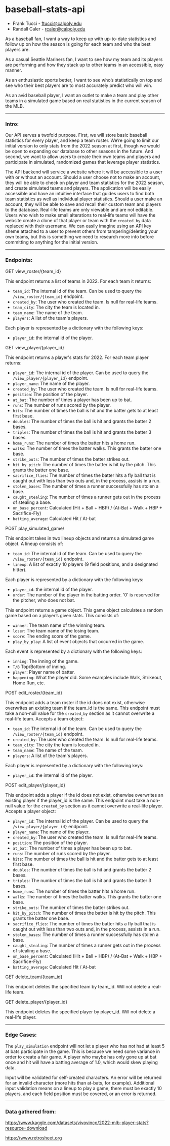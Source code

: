 # baseball-stats-api

* Frank Tucci - ftucci@calpoly.edu
* Randall Caler - rcaler@calpoly.edu


As a baseball fan, I want a way to keep up with up-to-date statistics and follow up on how the season is going for each team and who the best players are. 

As a casual Seattle Mariners fan, I want to see how my team and its players are performing and how they stack up to other teams in an accessible, easy manner. 

As an enthusiastic sports better, I want to see who’s statistically on top and see who their best players are to most accurately predict who will win. 

As an avid baseball player, I want an outlet to make a team and play other teams in a simulated game based on real statistics in the current season of the MLB. 

---
### Intro:

Our API serves a twofold purpose. First, we will store basic baseball statistics for every player, and keep a team roster. We’re going to limit our initial version to only stats from the 2022 season at first, though we would be open to expanding our database to other seasons in the future. And second, we want to allow users to create their own teams and players and participate in simulated, randomized games that leverage player statistics.

The API backend will service a website where it will be accessible to a user with or without an account. Should a user choose not to make an account, they will be able to check on player and team statistics for the 2022 season, and create simulated teams and players. The application will be easily accessible and have an intuitive interface that guides users to find both team statistics as well as individual player statistics. Should a user make an account, they will be able to save and recall their custom team and players to the database. Real-life teams are only viewable and are not editable. Users who wish to make small alterations to real-life teams will have the website create a clone of that player or team with the `created_by` data replaced with their username. We can easily imagine using an API key sheme attached to a user to prevent others from tampering/deleting your own teams, but this is something we need to research more into before committing to anything for the initial version.

---
### Endpoints:

GET view_roster/{team_id}

This endpoint returns a list of teams in 2022. For each team it returns:
* `team_id`: The internal id of the team. Can be used to query the
  `/view_roster/{team_id}` endpoint.
* `created_by`: The user who created the team. Is null for real-life teams.
* `team_city`: The city the team is located in.
* `team_name`: The name of the team.
* `players`: A list of the team's players.

Each player is represented by a dictionary with the following keys:
* `player_id`: the internal id of the player.

GET view_player/{player_id}

This endpoint returns a player's stats for 2022. For each team player returns:
* `player_id`: The internal id of the player. Can be used to query the
  `/view_player/{player_id}` endpoint.
* `player_name`: The name of the player.
* `created_by`: The user who created the team. Is null for real-life teams.
* `position`: The position of the player.
* `at_bat`: The number of times a player has been up to bat.
* `runs`: The number of runs scored by the player.
* `hits`: The number of times the ball is hit and the batter gets to at least first base.
* `doubles`: The number of times the ball is hit and grants the batter 2 bases.
* `triples`: The number of times the ball is hit and grants the batter 3 bases.
* `home_runs`: The number of times the batter hits a home run.
* `walks`: The number of times the batter walks. This grants the batter one base.
* `strike_outs`: The number of times the batter strikes out.
* `hit_by_pitch`: The number of times the batter is hit by the pitch. This grants the batter one base.
* `sacrifice_flies`: The number of times the batter hits a fly ball that is caught out with less than two outs and, in the process, assists in a run.
* `stolen_bases`: The number of times a runner successfully has stolen a base.
* `caught_stealing`: The number of times a runner gets out in the process of stealing a base.
* `on_base_percent`: Calculated (Hit + Ball + HBP) / (At-Bat + Walk + HBP + Sacrifice-Fly)
* `batting_average`: Calculated Hit / At-bat

POST play_simulated_game/

This endpoint takes in two lineup objects and returns a simulated game object. A lineup consists of:
* `team_id`: The internal id of the team. Can be used to query the `/view_roster/{team_id}` endpoint.
* `lineup`: A list of exactly 10 players (9 field positions, and a designated hitter).

Each player is represented by a dictionary with the following keys:
* `player_id`: the internal id of the player.
* `order`: The number of the player in the batting order. '0' is reserved for the pitcher, who does not bat.

This endpoint returns a game object. This game object calculates a random game based on a player’s given stats. This consists of:
* `winner`: The team name of the winning team.
* `loser`: The team name of the losing team.
* `score`: The ending score of the game.
* `play_by_play`: A list of event objects that occurred in the game.

Each event is represented by a dictionary with the following keys:
* `inning`: The inning of the game.
* `T/B` Top/Bottom of inning.
* `player`: Player name of batter.
* `happening`: What the player did. Some examples include Walk, Strikeout, Home Run, etc.

POST edit_roster/{team_id}

This endpoint adds a team roster if the id does not exist, otherwise overwrites an existing team if the team_id is the same. This endpoint must take a non-null value for the `created_by` section as it cannot overwrite a real-life team. Accepts a team object:

* `team_id`: The internal id of the team. Can be used to query the
  `/view_roster/{team_id}` endpoint.
* `created_by`: The user who created the team. Is null for real-life teams.
* `team_city`: The city the team is located in.
* `team_name`: The name of the team.
* `players`: A list of the team's players.

Each player is represented by a dictionary with the following keys:
* `player_id`: the internal id of the player.

POST edit_player/{player_id}

This endpoint adds a player if the id does not exist, otherwise overwrites an existing player if the player_id is the same. This endpoint must take a non-null value for the `created_by` section as it cannot overwrite a real-life player. Accepts a player object:
* `player_id`: The internal id of the player. Can be used to query the
  `/view_player/{player_id}` endpoint.
* `player_name`: The name of the player.
* `created_by`: The user who created the team. Is null for real-life teams.
* `position`: The position of the player.
* `at_bat`: The number of times a player has been up to bat.
* `runs`: The number of runs scored by the player.
* `hits`: The number of times the ball is hit and the batter gets to at least first base.
* `doubles`: The number of times the ball is hit and grants the batter 2 bases.
* `triples`: The number of times the ball is hit and grants the batter 3 bases.
* `home_runs`: The number of times the batter hits a home run.
* `walks`: The number of times the batter walks. This grants the batter one base.
* `strike_outs`: The number of times the batter strikes out.
* `hit_by_pitch`: The number of times the batter is hit by the pitch. This grants the batter one base.
* `sacrifice_flies`: The number of times the batter hits a fly ball that is caught out with less than two outs and, in the process, assists in a run.
* `stolen_bases`: The number of times a runner successfully has stolen a base.
* `caught_stealing`: The number of times a runner gets out in the process of stealing a base.
* `on_base_percent`: Calculated (Hit + Ball + HBP) / (At-Bat + Walk + HBP + Sacrifice-Fly)
* `batting_average`: Calculated Hit / At-bat

GET delete_team/{team_id}

This endpoint deletes the specified team by team_id. Will not delete a real-life team.

GET delete_player/{player_id}

This endpoint deletes the specified player by player_id.  Will not delete a real-life player.

---
### Edge Cases:

The `play_simulation` endpoint will not let a player who has not had at least 5 at bats participate in the game. This is because we need some variance in order to create a fair game. A player who maybe has only gone up at bat once and hit will have a batting average of 1.0, which would skew playing data. 

Input will be validated for self-created characters. An error will be returned for an invalid character (more hits than at-bats, for example). Additional input validation means on a lineup to play a game, there must be exactly 10 players, and each field position must be covered, or an error is returned.

---
### Data gathered from:
https://www.kaggle.com/datasets/vivovinco/2022-mlb-player-stats?resource=download

https://www.retrosheet.org
